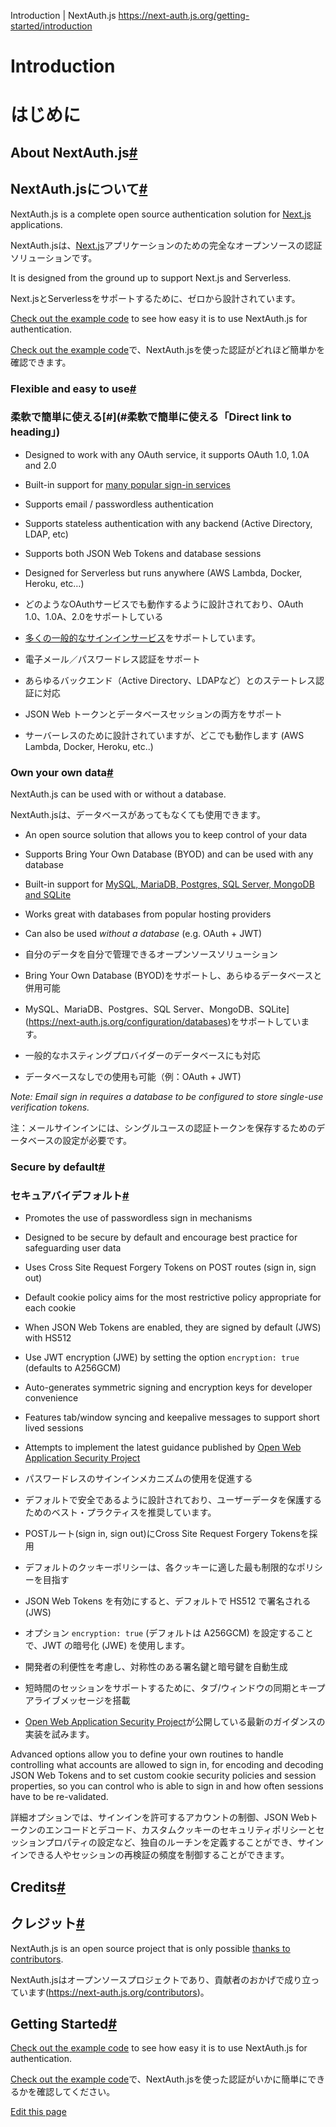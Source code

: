 Introduction | NextAuth.js
https://next-auth.js.org/getting-started/introduction



# Introduction

# はじめに


## About NextAuth.js[#](#about-nextauthjs "Direct link to heading")

## NextAuth.jsについて[#](#about-nextauthjs "Direct link to heading")



NextAuth.js is a complete open source authentication solution for [Next.js](http://nextjs.org/) applications.

NextAuth.jsは、[Next.js](http://nextjs.org/)アプリケーションのための完全なオープンソースの認証ソリューションです。



It is designed from the ground up to support Next.js and Serverless.

Next.jsとServerlessをサポートするために、ゼロから設計されています。




[Check out the example code](https://next-auth.js.org/getting-started/example) to see how easy it is to use NextAuth.js for authentication.


[Check out the example code](https://next-auth.js.org/getting-started/example)で、NextAuth.jsを使った認証がどれほど簡単かを確認できます。



### Flexible and easy to use[#](#flexible-and-easy-to-use "Direct link to heading")


### 柔軟で簡単に使える[#](#柔軟で簡単に使える「Direct link to heading」)


-   Designed to work with any OAuth service, it supports OAuth 1.0, 1.0A and 2.0
-   Built-in support for [many popular sign-in services](https://next-auth.js.org/configuration/providers)
-   Supports email / passwordless authentication
-   Supports stateless authentication with any backend (Active Directory, LDAP, etc)
-   Supports both JSON Web Tokens and database sessions
-   Designed for Serverless but runs anywhere (AWS Lambda, Docker, Heroku, etc…)

- どのようなOAuthサービスでも動作するように設計されており、OAuth 1.0、1.0A、2.0をサポートしている
- [多くの一般的なサインインサービス](https://next-auth.js.org/configuration/providers)をサポートしています。
- 電子メール／パスワードレス認証をサポート
- あらゆるバックエンド（Active Directory、LDAPなど）とのステートレス認証に対応
- JSON Web トークンとデータベースセッションの両方をサポート
- サーバーレスのために設計されていますが、どこでも動作します (AWS Lambda, Docker, Heroku, etc..)



### Own your own data[#](#own-your-own-data "Direct link to heading")



NextAuth.js can be used with or without a database.


NextAuth.jsは、データベースがあってもなくても使用できます。



-   An open source solution that allows you to keep control of your data
-   Supports Bring Your Own Database (BYOD) and can be used with any database
-   Built-in support for [MySQL, MariaDB, Postgres, SQL Server, MongoDB and SQLite](https://next-auth.js.org/configuration/databases)
-   Works great with databases from popular hosting providers
-   Can also be used _without a database_ (e.g. OAuth + JWT)


- 自分のデータを自分で管理できるオープンソースソリューション
- Bring Your Own Database (BYOD)をサポートし、あらゆるデータベースと併用可能
- MySQL、MariaDB、Postgres、SQL Server、MongoDB、SQLite](https://next-auth.js.org/configuration/databases)をサポートしています。
- 一般的なホスティングプロバイダーのデータベースにも対応
- データベースなしでの使用も可能（例：OAuth + JWT)




_Note: Email sign in requires a database to be configured to store single-use verification tokens._


注：メールサインインには、シングルユースの認証トークンを保存するためのデータベースの設定が必要です。




### Secure by default[#](#secure-by-default "Direct link to heading")


### セキュアバイデフォルト[#](#secure-by-default "Direct link to heading")




-   Promotes the use of passwordless sign in mechanisms
-   Designed to be secure by default and encourage best practice for safeguarding user data
-   Uses Cross Site Request Forgery Tokens on POST routes (sign in, sign out)
-   Default cookie policy aims for the most restrictive policy appropriate for each cookie
-   When JSON Web Tokens are enabled, they are signed by default (JWS) with HS512
-   Use JWT encryption (JWE) by setting the option `encryption: true` (defaults to A256GCM)
-   Auto-generates symmetric signing and encryption keys for developer convenience
-   Features tab/window syncing and keepalive messages to support short lived sessions
-   Attempts to implement the latest guidance published by [Open Web Application Security Project](https://owasp.org/)

- パスワードレスのサインインメカニズムの使用を促進する
- デフォルトで安全であるように設計されており、ユーザーデータを保護するためのベスト・プラクティスを推奨しています。
- POSTルート(sign in, sign out)にCross Site Request Forgery Tokensを採用
- デフォルトのクッキーポリシーは、各クッキーに適した最も制限的なポリシーを目指す
- JSON Web Tokens を有効にすると、デフォルトで HS512 で署名される (JWS)
- オプション `encryption: true` (デフォルトは A256GCM) を設定することで、JWT の暗号化 (JWE) を使用します。
- 開発者の利便性を考慮し、対称性のある署名鍵と暗号鍵を自動生成
- 短時間のセッションをサポートするために、タブ/ウィンドウの同期とキープアライブメッセージを搭載
- [Open Web Application Security Project](https://owasp.org/)が公開している最新のガイダンスの実装を試みます。



Advanced options allow you to define your own routines to handle controlling what accounts are allowed to sign in, for encoding and decoding JSON Web Tokens and to set custom cookie security policies and session properties, so you can control who is able to sign in and how often sessions have to be re-validated.

詳細オプションでは、サインインを許可するアカウントの制御、JSON Webトークンのエンコードとデコード、カスタムクッキーのセキュリティポリシーとセッションプロパティの設定など、独自のルーチンを定義することができ、サインインできる人やセッションの再検証の頻度を制御することができます。


## Credits[#](#credits "Direct link to heading")

## クレジット[#](#credits "Direct link to heading")




NextAuth.js is an open source project that is only possible [thanks to contributors](https://next-auth.js.org/contributors).


NextAuth.jsはオープンソースプロジェクトであり、貢献者のおかげで成り立っています(https://next-auth.js.org/contributors)。


## Getting Started[#](#getting-started "Direct link to heading")



[Check out the example code](https://next-auth.js.org/getting-started/example) to see how easy it is to use NextAuth.js for authentication.


[Check out the example code](https://next-auth.js.org/getting-started/example)で、NextAuth.jsを使った認証がいかに簡単にできるかを確認してください。


[Edit this page](https://github.com/nextauthjs/next-auth/edit/main/www/docs/getting-started/introduction.md)